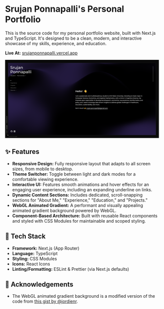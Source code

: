 # Srujan Ponnapalli's Personal Portfolio

This is the source code for my personal portfolio website, built with Next.js and TypeScript. It's designed to be a clean, modern, and interactive showcase of my skills, experience, and education.

**Live At:** [srujanponnapalli.vercel.app](https://srujanponnapalli.vercel.app/)

![Portfolio Screenshot](public/site_screenshot.png)

## ✨ Features

- **Responsive Design:** Fully responsive layout that adapts to all screen sizes, from mobile to desktop.
- **Theme Switcher:** Toggle between light and dark modes for a comfortable viewing experience.
- **Interactive UI:** Features smooth animations and hover effects for an engaging user experience, including an expanding underline on links.
- **Dynamic Content Sections:** Includes dedicated, scroll-snapping sections for "About Me," "Experience," "Education," and "Projects."
- **WebGL Animated Gradient:** A performant and visually appealing animated gradient background powered by WebGL.
- **Component-Based Architecture:** Built with reusable React components and styled with CSS Modules for maintainable and scoped styling.

## 🚀 Tech Stack

- **Framework:** Next.js (App Router)
- **Language:** TypeScript
- **Styling:** CSS Modules
- **Icons:** React Icons
- **Linting/Formatting:** ESLint & Prettier (via Next.js defaults)

## 🙏 Acknowledgements

- The WebGL animated gradient background is a modified version of the code from [this gist by @jordienr](https://gist.github.com/jordienr/64bcf75f8b08641f205bd6a1a0d4ce1d).